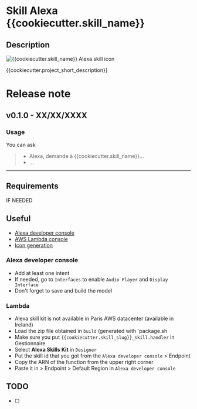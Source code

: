 # Skill Alexa {{cookiecutter.skill_name}}

## Description

![{{cookiecutter.skill_name}} Alexa skill icon](/icons/icon_108.png)

{{cookiecutter.project_short_description}}

# Release note

## v0.1.0 - XX/XX/XXXX

### Usage

You can ask 

> - Alexa, demande à {{cookiecutter.skill_name}}...
> - ...


-------------------------------

## Requirements

IF NEEDED

## Useful

- [Alexa developer console](https://developer.amazon.com/alexa/console/ask)
- [AWS Lambda console](https://eu-west-1.console.aws.amazon.com/lambda/home?region=eu-west-1)
- [Icon generation](https://developer.amazon.com/fr/docs/tools/icon-builder.html)

### Alexa developer console

- Add at least one intent
- If needed, go to `Interfaces` to enable `Audio Player` and `Display Interface`
- Don't forget to save and build the model

### Lambda 

- Alexa skill kit is not available in Paris AWS datacenter (available in Ireland)
- Load the zip file obtained in `build` (generated with `package.sh
- Make sure you put `{{cookiecutter.skill_slug}}_skill.handler` in Gestionnaire
- Select **Alexa Skills Kit** in `Designer`
- Put the skill id that you got from the `Alexa developer console` > Endpoint
- Copy the ARN of the function from the upper right corner
- Paste it in > Endpoint > Default Region in `Alexa developer console`

## TODO

- [ ] 
